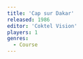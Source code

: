 ```yaml
---
title: 'Cap sur Dakar'
released: 1986
editor: 'Coktel Vision'
players: 1
genres:
  - Course
---
```

